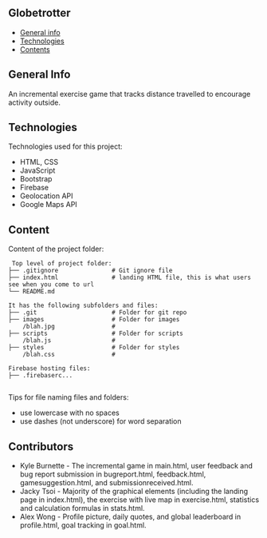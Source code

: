 ## Globetrotter

- [General info](#general-info)
- [Technologies](#technologies)
- [Contents](#content)

## General Info

An incremental exercise game that tracks distance travelled to encourage activity outside.

## Technologies

Technologies used for this project:

- HTML, CSS
- JavaScript
- Bootstrap
- Firebase
- Geolocation API
- Google Maps API

## Content

Content of the project folder:

```
 Top level of project folder:
├── .gitignore               # Git ignore file
├── index.html               # landing HTML file, this is what users see when you come to url
└── README.md

It has the following subfolders and files:
├── .git                     # Folder for git repo
├── images                   # Folder for images
    /blah.jpg                #
├── scripts                  # Folder for scripts
    /blah.js                 #
├── styles                   # Folder for styles
    /blah.css                #

Firebase hosting files:
├── .firebaserc...


```

Tips for file naming files and folders:

- use lowercase with no spaces
- use dashes (not underscore) for word separation

## Contributors

- Kyle Burnette - The incremental game in main.html, user feedback and bug report submission in bugreport.html, feedback.html, gamesuggestion.html, and submissionreceived.html.
- Jacky Tsoi - Majority of the graphical elements (including the landing page in index.html), the exercise with live map in exercise.html, statistics and calculation formulas in stats.html.
- Alex Wong - Profile picture, daily quotes, and global leaderboard in profile.html, goal tracking in goal.html.
